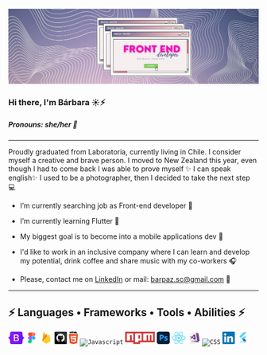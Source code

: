 ![Background](https://raw.githubusercontent.com/barbarasagredo/barbarasagredo/main/IMAGES/BACKGROUND.jpg)
###  Hi there, I'm Bárbara :sunny::zap:
##### Pronouns: she/her :purple_heart: 
---
Proudly graduated from Laboratoria, currently living in Chile. I consider myself a creative and brave person. I moved to New Zealand this year, even though I had to come back I was able to prove myself :sparkles: I can speak english:sparkles: I used to be a photographer, then I decided to take the next step :computer:

- I’m currently searching job as Front-end developer 🔭 

- I’m currently learning Flutter 🌱

- My biggest goal is to become into a mobile applications dev :gem:

- I'd like to work in an inclusive company where I can learn and develop my potential, drink coffee and share music with my co-workers :headphones: 

- Please, contact me on [LinkedIn](https://www.linkedin.com/in/barbarasagredoc/)  or mail: barpaz.sc@gmail.com :speech_balloon:

---

 ## :zap: Languages • Frameworks • Tools • Abilities :zap:

<code><img title="Bootstrap" height="25" src="https://raw.githubusercontent.com/barbarasagredo/barbarasagredo/main/IMAGES/BOOTSTRAP.png"></code>
<code><img title="Figma" height="25" src="https://raw.githubusercontent.com/barbarasagredo/barbarasagredo/main/IMAGES/FIGMA.png"></code>
<code><img title="Firebase" height="25" src="https://raw.githubusercontent.com/barbarasagredo/barbarasagredo/main/IMAGES/FIREBASE.png"></code>
<code><img title="Github" height="25" src="https://raw.githubusercontent.com/barbarasagredo/barbarasagredo/main/IMAGES/GITHUB.png"></code>
<code><img title="HTML" height="25" src="https://raw.githubusercontent.com/barbarasagredo/barbarasagredo/main/IMAGES/HTML.png"></code>
<code><img title="Javascript" height="25" src="https://raw.githubusercontent.com/barbarasagredo/barbarasagredo/main/IMAGES/JAVASCRIPT.png"></code>
<code><img title="Npm" height="25" src="https://raw.githubusercontent.com/barbarasagredo/barbarasagredo/main/IMAGES/NPM%20.png"></code>
<code><img title="Photoshop" height="25" src="https://raw.githubusercontent.com/barbarasagredo/barbarasagredo/main/IMAGES/PHOTOSHOP.png"></code>
<code><img title="React" height="25" src="https://raw.githubusercontent.com/barbarasagredo/barbarasagredo/main/IMAGES/REACT.png"></code>
<code><img title="VisualStudioCode" height="25" src="https://raw.githubusercontent.com/barbarasagredo/barbarasagredo/main/IMAGES/VISUALSTUDIOCODE.png"></code>
<code><img title="CSS" height="25" src="https://raw.githubusercontent.com/barbarasagredo/barbarasagredo/main/IMAGES/CSS.png"></code>
<code><img title="Linkedin" height="25" src="https://raw.githubusercontent.com/barbarasagredo/barbarasagredo/main/IMAGES/LINKEDIN.png"></code>
<code><img title="Flutter" height="25" src="https://raw.githubusercontent.com/barbarasagredo/barbarasagredo/main/IMAGES/FLUTTER.png"></code>
